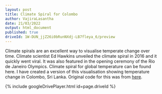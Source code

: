 ```yaml
---
layout: post
title: Climate Spiral for Colombo
author: VajiraLasantha
date: 21/03/2022
output: html_document
published: true
driveId: 1W-DUN_jjZ26i0bRunNXdj-LB7fleya_6/preview
---
```

Climate spirals are an excellent way to visualise temperate change over time. Climate scientist Ed Hawkins unveiled the climate spiral in 2016 and it quickly went viral. It was also featured in the opening ceremony of the Rio de Janeiro Olympics. Climate spiral for global temperature can be found here.
I have created a version of this visualisation showing temperature change in Colombo, Sri Lanka. Original code for this was from [here](https://github.com/luca-martial/MTL-temperature-spiral).

{% include googleDrivePlayer.html id=page.driveId %}
